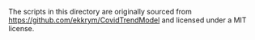 The scripts in this directory are originally sourced from https://github.com/ekkrym/CovidTrendModel and licensed under a MIT license.
